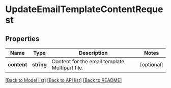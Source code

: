 # UpdateEmailTemplateContentRequest

## Properties

Name | Type | Description | Notes
------------ | ------------- | ------------- | -------------
**content** | **string** | Content for the email template.  Multipart file. | [optional] 

[[Back to Model list]](../README.md#documentation-for-models) [[Back to API list]](../README.md#documentation-for-api-endpoints) [[Back to README]](../README.md)
